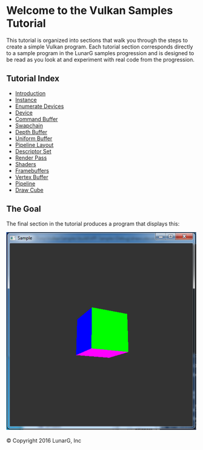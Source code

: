 # Welcome to the Vulkan Samples Tutorial

<link href="../css/lg_stylesheet.css" rel="stylesheet"></link>

This tutorial is organized into sections that walk you
through the steps to create a simple Vulkan program.
Each tutorial section corresponds directly to a sample program
in the LunarG samples progression
and is designed to be read as you look at and experiment with real
code from the progression.

## Tutorial Index

* [Introduction](00-intro.html)
* [Instance](01-init_instance.html)
* [Enumerate Devices](02-enumerate_devices.html)
* [Device](03-init_device.html)
* [Command Buffer](04-init_command_buffer.html)
* [Swapchain](05-init_swapchain.html)
* [Depth Buffer](06-init_depth_buffer.html)
* [Uniform Buffer](07-init_uniform_buffer.html)
* [Pipeline Layout](08-init_pipeline_layout.html)
* [Descriptor Set](09-init_descriptor_set.html)
* [Render Pass](10-init_render_pass.html)
* [Shaders](11-init_shaders.html)
* [Framebuffers](12-init_frame_buffers.html)
* [Vertex Buffer](13-init_vertex_buffer.html)
* [Pipeline](14-init_pipeline.html)
* [Draw Cube](15-draw_cube.html)

## The Goal

The final section in the tutorial produces a program that displays this:

![Draw Cube](../images/drawcube.png)
<footer>&copy; Copyright 2016 LunarG, Inc</footer>
